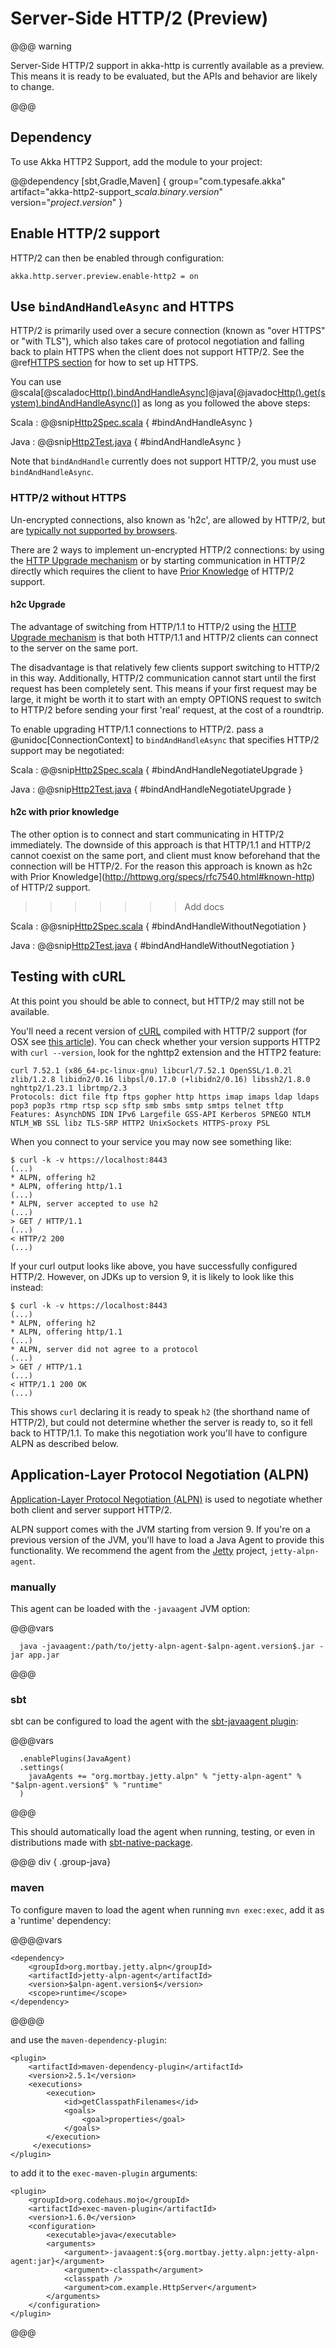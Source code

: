 # Server-Side HTTP/2 (Preview)

@@@ warning

Server-Side HTTP/2 support in akka-http is currently available as a preview.
This means it is ready to be evaluated, but the APIs and behavior are likely to change.

@@@

## Dependency

To use Akka HTTP2 Support, add the module to your project:

@@dependency [sbt,Gradle,Maven] {
  group="com.typesafe.akka"
  artifact="akka-http2-support_$scala.binary.version$"
  version="$project.version$"
}

## Enable HTTP/2 support

HTTP/2 can then be enabled through configuration:

```
akka.http.server.preview.enable-http2 = on
```

## Use `bindAndHandleAsync` and HTTPS

HTTP/2 is primarily used over a secure connection (known as "over HTTPS" or "with TLS"), which also takes care of protocol negotiation and falling back to plain HTTPS when the client does not support HTTP/2.
See the @ref[HTTPS section](server-https-support.md) for how to set up HTTPS.

You can use @scala[@scaladoc[Http().bindAndHandleAsync](akka.http.scaladsl.HttpExt)]@java[@javadoc[Http().get(system).bindAndHandleAsync()](akka.http.javadsl.HttpExt)] as long as you followed the above steps:

Scala
:   @@snip[Http2Spec.scala]($test$/scala/docs/http/scaladsl/Http2Spec.scala) { #bindAndHandleAsync }

Java
:   @@snip[Http2Test.java]($test$/java/docs/http/javadsl/Http2Test.java) { #bindAndHandleAsync }

Note that `bindAndHandle` currently does not support HTTP/2, you must use `bindAndHandleAsync`.

### HTTP/2 without HTTPS

Un-encrypted connections, also known as 'h2c', are allowed by HTTP/2, but are
[typically not supported by browsers](https://http2.github.io/faq/#does-http2-require-encryption).

There are 2 ways to implement un-encrypted HTTP/2 connections: by using the
[HTTP Upgrade mechanism](http://httpwg.org/specs/rfc7540.html#discover-http)
or by starting communication in HTTP/2 directly which requires the client to
have [Prior Knowledge](https://httpwg.org/specs/rfc7540.html#known-http) of
HTTP/2 support.

#### h2c Upgrade

The advantage of switching from HTTP/1.1 to HTTP/2 using the
[HTTP Upgrade mechanism](http://httpwg.org/specs/rfc7540.html#discover-http)
is that both HTTP/1.1 and HTTP/2 clients can connect to the server on the
same port.

The disadvantage is that relatively few clients support switching to HTTP/2
in this way. Additionally, HTTP/2 communication cannot start until the first
request has been completely sent. This means if your first request may be
large, it might be worth it to start with an empty OPTIONS request to switch
to HTTP/2 before sending your first 'real' request, at the cost of a roundtrip.

To enable upgrading HTTP/1.1 connections to HTTP/2. pass a
@unidoc[ConnectionContext] to `bindAndHandleAsync` that specifies
HTTP/2 support may be negotiated:

Scala
:   @@snip[Http2Spec.scala]($test$/scala/docs/http/scaladsl/Http2Spec.scala) { #bindAndHandleNegotiateUpgrade }

Java
:   @@snip[Http2Test.java]($test$/java/docs/http/javadsl/Http2Test.java) { #bindAndHandleNegotiateUpgrade }

#### h2c with prior knowledge

The other option is to connect and start communicating in HTTP/2 immediately.
The downside of this approach is that HTTP/1.1 and HTTP/2 cannot coexist on the
same port, and client must know beforehand that the connection will be HTTP/2.
For the reason this approach is known as h2c with
Prior Knowledge](http://httpwg.org/specs/rfc7540.html#known-http) of HTTP/2
support.
>>>>>>> Add docs

Scala
:   @@snip[Http2Spec.scala]($test$/scala/docs/http/scaladsl/Http2Spec.scala) { #bindAndHandleWithoutNegotiation }

Java
:   @@snip[Http2Test.java]($test$/java/docs/http/javadsl/Http2Test.java) { #bindAndHandleWithoutNegotiation }


## Testing with cURL

At this point you should be able to connect, but HTTP/2 may still not be available.

You'll need a recent version of [cURL](https://curl.haxx.se/) compiled with HTTP/2 support (for OSX see [this article](https://simonecarletti.com/blog/2016/01/http2-curl-macosx/)). You can check whether your version supports HTTP2 with `curl --version`, look for the nghttp2 extension and the HTTP2 feature:

```
curl 7.52.1 (x86_64-pc-linux-gnu) libcurl/7.52.1 OpenSSL/1.0.2l zlib/1.2.8 libidn2/0.16 libpsl/0.17.0 (+libidn2/0.16) libssh2/1.8.0 nghttp2/1.23.1 librtmp/2.3
Protocols: dict file ftp ftps gopher http https imap imaps ldap ldaps pop3 pop3s rtmp rtsp scp sftp smb smbs smtp smtps telnet tftp
Features: AsynchDNS IDN IPv6 Largefile GSS-API Kerberos SPNEGO NTLM NTLM_WB SSL libz TLS-SRP HTTP2 UnixSockets HTTPS-proxy PSL
```

When you connect to your service you may now see something like:

```
$ curl -k -v https://localhost:8443
(...)
* ALPN, offering h2
* ALPN, offering http/1.1
(...)
* ALPN, server accepted to use h2
(...)
> GET / HTTP/1.1
(...)
< HTTP/2 200
(...)
```

If your curl output looks like above, you have successfully configured HTTP/2. However, on JDKs up to version 9, it is likely to look like this instead:

```
$ curl -k -v https://localhost:8443
(...)
* ALPN, offering h2
* ALPN, offering http/1.1
(...)
* ALPN, server did not agree to a protocol
(...)
> GET / HTTP/1.1
(...)
< HTTP/1.1 200 OK
(...)
```

This shows `curl` declaring it is ready to speak `h2` (the shorthand name of HTTP/2), but could not determine whether the server is ready to, so it fell back to HTTP/1.1. To make this negotiation work you'll have to configure ALPN as described below.

## Application-Layer Protocol Negotiation (ALPN)

[Application-Layer Protocol Negotiation (ALPN)](https://en.wikipedia.org/wiki/Application-Layer_Protocol_Negotiation) is used to negotiate whether both client and server support HTTP/2.

ALPN support comes with the JVM starting from version 9. If you're on a previous version of the JVM, you'll have to load a Java Agent to provide this functionality. We recommend the agent from the [Jetty](http://www.eclipse.org/jetty/) project, `jetty-alpn-agent`.

### manually

This agent can be loaded with the `-javaagent` JVM option:

@@@vars
```
  java -javaagent:/path/to/jetty-alpn-agent-$alpn-agent.version$.jar -jar app.jar
```
@@@

### sbt

sbt can be configured to load the agent with the [sbt-javaagent plugin](https://github.com/sbt/sbt-javaagent):

@@@vars
```
  .enablePlugins(JavaAgent)
  .settings(
    javaAgents += "org.mortbay.jetty.alpn" % "jetty-alpn-agent" % "$alpn-agent.version$" % "runtime"
  )
```
@@@

This should automatically load the agent when running, testing, or even in distributions made with [sbt-native-package](https://github.com/sbt/sbt-native-packager).

@@@ div { .group-java}

### maven

To configure maven to load the agent when running `mvn exec:exec`, add it as a 'runtime' dependency:

@@@@vars
```
<dependency>
    <groupId>org.mortbay.jetty.alpn</groupId>
    <artifactId>jetty-alpn-agent</artifactId>
    <version>$alpn-agent.version$</version>
    <scope>runtime</scope>
</dependency>
```
@@@@

and use the `maven-dependency-plugin`:

```
<plugin>
    <artifactId>maven-dependency-plugin</artifactId>
    <version>2.5.1</version>
    <executions>
        <execution>
            <id>getClasspathFilenames</id>
            <goals>
                <goal>properties</goal>
            </goals>
        </execution>
     </executions>
</plugin>
```

to add it to the `exec-maven-plugin` arguments:

```
<plugin>
    <groupId>org.codehaus.mojo</groupId>
    <artifactId>exec-maven-plugin</artifactId>
    <version>1.6.0</version>
    <configuration>
        <executable>java</executable>
        <arguments>
            <argument>-javaagent:${org.mortbay.jetty.alpn:jetty-alpn-agent:jar}</argument>
            <argument>-classpath</argument>
            <classpath />
            <argument>com.example.HttpServer</argument>
        </arguments>
    </configuration>
</plugin>
```

@@@
